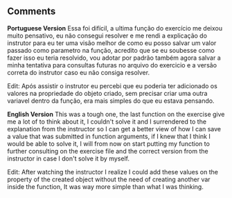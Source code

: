 ## Comments

**Portuguese Version**
Essa foi difícil, a ultima função do exercício me deixou muito pensativo, eu não consegui resolver e me rendi a explicação do instrutor para eu ter uma visão melhor de como eu posso salvar um valor passado como parametro na função, acredito que se eu soubesse como fazer isso eu teria resolvido, vou adotar por padrão também agora salvar a minha tentativa para consultas futuras no arquivo do exercicio e a versão correta do instrutor caso eu não consiga resolver.

Edit: Após assistir o instrutor eu percebi que eu poderia ter adicionado os valores na propriedade do objeto criado, sem precisar criar uma outra variavel dentro da função, era mais simples do que eu estava pensando.

**English Version**
This was a tough one, the last function on the exercise give me a lot of to think about it, I couldn't solve it and I surrendered to the explanation from the instructor so I can get a better view of how I can save a value that was submitted in function arguments, if I knew that I think I would be able to solve it, I will from now on start putting my function to further consulting on the exercise file and the correct version from the instructor in case I don't solve it by myself.

Edit: After watching the instructor I realize I could add these values on the property of the created object without the need of creating another var inside the function, It was way more simple than what I was thinking.